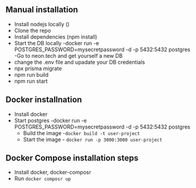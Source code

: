 ## Manual installation

- Install nodejs locally ()
- Clone the repo
- Install dependencies (npm install)
- Start the DB locally
  -docker run -e POSTGRES_PASSWORD=mysecretpassword -d -p 5432:5432 postgres
  -Go to neon.tech and get yourself a new DB
- change the .env file and upadate your DB credentials
- npx prisma migrate
- npm run build
- npm run start

## Docker installnation

- Install docker
- Start postgres
  -docker run -e POSTGRES_PASSWORD=mysecretpassword -d -p 5432:5432 postgres
  - Build the image -`docker build -t user-project`
  - Start the image - `docker run -p 3000:3000 user-project`

## Docker Compose installation steps

- Install docker, docker-composr
- Run `docker composr up`
